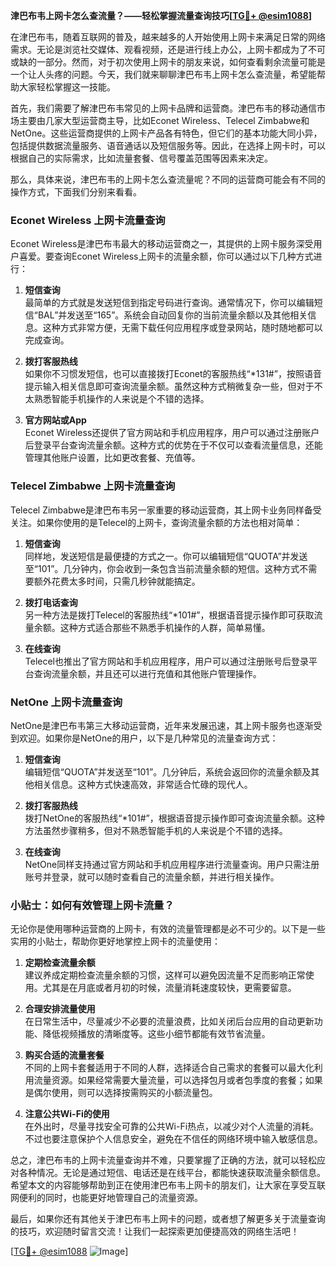 **津巴布韦上网卡怎么查流量？——轻松掌握流量查询技巧[[TG💪+ @esim1088](https://t.me/s/esim1088)]**

在津巴布韦，随着互联网的普及，越来越多的人开始使用上网卡来满足日常的网络需求。无论是浏览社交媒体、观看视频，还是进行线上办公，上网卡都成为了不可或缺的一部分。然而，对于初次使用上网卡的朋友来说，如何查看剩余流量可能是一个让人头疼的问题。今天，我们就来聊聊津巴布韦上网卡怎么查流量，希望能帮助大家轻松掌握这一技能。

首先，我们需要了解津巴布韦常见的上网卡品牌和运营商。津巴布韦的移动通信市场主要由几家大型运营商主导，比如Econet Wireless、Telecel Zimbabwe和NetOne。这些运营商提供的上网卡产品各有特色，但它们的基本功能大同小异，包括提供数据流量服务、语音通话以及短信服务等。因此，在选择上网卡时，可以根据自己的实际需求，比如流量套餐、信号覆盖范围等因素来决定。

那么，具体来说，津巴布韦的上网卡怎么查流量呢？不同的运营商可能会有不同的操作方式，下面我们分别来看看。

### Econet Wireless 上网卡流量查询

Econet Wireless是津巴布韦最大的移动运营商之一，其提供的上网卡服务深受用户喜爱。要查询Econet Wireless上网卡的流量余额，你可以通过以下几种方式进行：

1. **短信查询**  
   最简单的方式就是发送短信到指定号码进行查询。通常情况下，你可以编辑短信“BAL”并发送至“165”。系统会自动回复你的当前流量余额以及其他相关信息。这种方式非常方便，无需下载任何应用程序或登录网站，随时随地都可以完成查询。

2. **拨打客服热线**  
   如果你不习惯发短信，也可以直接拨打Econet的客服热线“*131#”，按照语音提示输入相关信息即可查询流量余额。虽然这种方式稍微复杂一些，但对于不太熟悉智能手机操作的人来说是个不错的选择。

3. **官方网站或App**  
   Econet Wireless还提供了官方网站和手机应用程序，用户可以通过注册账户后登录平台查询流量余额。这种方式的优势在于不仅可以查看流量信息，还能管理其他账户设置，比如更改套餐、充值等。

### Telecel Zimbabwe 上网卡流量查询

Telecel Zimbabwe是津巴布韦另一家重要的移动运营商，其上网卡业务同样备受关注。如果你使用的是Telecel的上网卡，查询流量余额的方法也相对简单：

1. **短信查询**  
   同样地，发送短信是最便捷的方式之一。你可以编辑短信“QUOTA”并发送至“101”。几分钟内，你会收到一条包含当前流量余额的短信。这种方式不需要额外花费太多时间，只需几秒钟就能搞定。

2. **拨打电话查询**  
   另一种方法是拨打Telecel的客服热线“*101#”，根据语音提示操作即可获取流量余额。这种方式适合那些不熟悉手机操作的人群，简单易懂。

3. **在线查询**  
   Telecel也推出了官方网站和手机应用程序，用户可以通过注册账号后登录平台查询流量余额，并且还可以进行充值和其他账户管理操作。

### NetOne 上网卡流量查询

NetOne是津巴布韦第三大移动运营商，近年来发展迅速，其上网卡服务也逐渐受到欢迎。如果你是NetOne的用户，以下是几种常见的流量查询方式：

1. **短信查询**  
   编辑短信“QUOTA”并发送至“101”。几分钟后，系统会返回你的流量余额及其他相关信息。这种方式快速高效，非常适合忙碌的现代人。

2. **拨打客服热线**  
   拨打NetOne的客服热线“*101#”，根据语音提示操作即可查询流量余额。这种方法虽然步骤稍多，但对不熟悉智能手机的人来说是个不错的选择。

3. **在线查询**  
   NetOne同样支持通过官方网站和手机应用程序进行流量查询。用户只需注册账号并登录，就可以随时查看自己的流量余额，并进行相关操作。

### 小贴士：如何有效管理上网卡流量？

无论你是使用哪种运营商的上网卡，有效的流量管理都是必不可少的。以下是一些实用的小贴士，帮助你更好地掌控上网卡的流量使用：

1. **定期检查流量余额**  
   建议养成定期检查流量余额的习惯，这样可以避免因流量不足而影响正常使用。尤其是在月底或者月初的时候，流量消耗速度较快，更需要留意。

2. **合理安排流量使用**  
   在日常生活中，尽量减少不必要的流量浪费，比如关闭后台应用的自动更新功能、降低视频播放的清晰度等。这些小细节都能有效节省流量。

3. **购买合适的流量套餐**  
   不同的上网卡套餐适用于不同的人群，选择适合自己需求的套餐可以最大化利用流量资源。如果经常需要大量流量，可以选择包月或者包季度的套餐；如果是偶尔使用，则可以选择按需购买的小额流量包。

4. **注意公共Wi-Fi的使用**  
   在外出时，尽量寻找安全可靠的公共Wi-Fi热点，以减少对个人流量的消耗。不过也要注意保护个人信息安全，避免在不信任的网络环境中输入敏感信息。

总之，津巴布韦的上网卡流量查询并不难，只要掌握了正确的方法，就可以轻松应对各种情况。无论是通过短信、电话还是在线平台，都能快速获取流量余额信息。希望本文的内容能够帮助到正在使用津巴布韦上网卡的朋友们，让大家在享受互联网便利的同时，也能更好地管理自己的流量资源。

最后，如果你还有其他关于津巴布韦上网卡的问题，或者想了解更多关于流量查询的技巧，欢迎随时留言交流！让我们一起探索更加便捷高效的网络生活吧！

[[TG💪+ @esim1088](https://t.me/s/esim1088) ![Image](https://i.postimg.cc/4NQfJmqS/Snipaste-2025-05-13-00-14-12.png)]